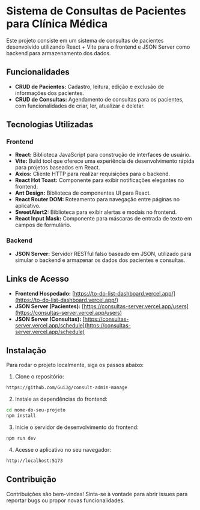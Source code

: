 # Sistema de Consultas de Pacientes para Clínica Médica

Este projeto consiste em um sistema de consultas de pacientes desenvolvido utilizando React + Vite para o frontend e JSON Server como backend para armazenamento dos dados. 

## Funcionalidades

- **CRUD de Pacientes:** Cadastro, leitura, edição e exclusão de informações dos pacientes.
- **CRUD de Consultas:** Agendamento de consultas para os pacientes, com funcionalidades de criar, ler, atualizar e deletar.

## Tecnologias Utilizadas

### Frontend

- **React:** Biblioteca JavaScript para construção de interfaces de usuário.
- **Vite:** Build tool que oferece uma experiência de desenvolvimento rápida para projetos baseados em React.
- **Axios:** Cliente HTTP para realizar requisições para o backend.
- **React Hot Toast:** Componente para exibir notificações elegantes no frontend.
- **Ant Design:** Biblioteca de componentes UI para React.
- **React Router DOM:** Roteamento para navegação entre páginas no aplicativo.
- **SweetAlert2:** Biblioteca para exibir alertas e modais no frontend.
- **React Input Mask:** Componente para máscaras de entrada de texto em campos de formulário.

### Backend

- **JSON Server:** Servidor RESTful falso baseado em JSON, utilizado para simular o backend e armazenar os dados dos pacientes e consultas.

## Links de Acesso

- **Frontend Hospedado:** [https://to-do-list-dashboard.vercel.app/](https://to-do-list-dashboard.vercel.app/)
- **JSON Server (Pacientes):** [https://consultas-server.vercel.app/users](https://consultas-server.vercel.app/users)
- **JSON Server (Consultas):** [https://consultas-server.vercel.app/schedule](https://consultas-server.vercel.app/schedule)

## Instalação

Para rodar o projeto localmente, siga os passos abaixo:

1. Clone o repositório:

```bash
https://github.com/GuiJg/consult-admin-manage
```
2. Instale as dependências do frontend:

```bash
cd nome-do-seu-projeto
npm install
```
3. Inicie o servidor de desenvolvimento do frontend:
```bash
npm run dev
```
4. Acesse o aplicativo no seu navegador:
```bash
http://localhost:5173
``` 

## Contribuição
Contribuições são bem-vindas! Sinta-se à vontade para abrir issues para reportar bugs ou propor novas funcionalidades.
